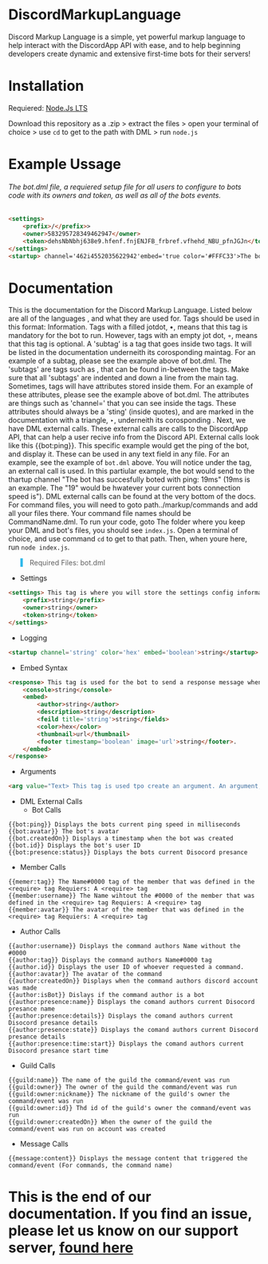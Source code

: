 # DiscordMarkupLanguage
Discord Markup Language is a simple, yet powerful markup language to help interact with the DiscordApp API with ease, and to help beginning developers create dynamic and extensive first-time bots for their servers!

<h1>Installation</h1>
Requiered: <a href="https://nodejs.org/en/">Node.Js LTS</a>

Download this repository as a .zip > extract the files > open your terminal of choice > use `cd` to get to the path with DML > run `node.js`
<h1>Example Ussage</h1>
<h6>The bot.dml file, a requiered setup file for all users to configure to bots code with its 
owners and token, as well as all of the bots events.</h6>

```html
<settings>
    <prefix>/</prefix>>
    <owner>583295728349462947</owner>
    <token>dehsNbNbhj638e9.hfenf.fnjENJFB_frbref.vfhehd_NBU_pfnJGJn</token>
</settings>
<startup> channel='462i4552035622942'embed='true color='#FFFC33'>The bot has successfully booted with ping: {{bot:ping}}ms</startup>
```

# Documentation
This is the documentation for the Discord Markup Language. Listed below are all of the languages <tags>, and what they are used for. Tags should be used in this format: <tag>Information</tag>. Tags with a filled jotdot, •, means that this tag is mandatory for the bot to run. However, tags with an empty jot dot, ◦, means that this tag is optional. A 'subtag' is a tag that goes inside two tags. It will be listed in the documentation underneith its corosponding maintag. For an example of a subtag, please see the example above of bot.dml. The 'subtags' are tags such as <prefix>, that can be found in-between the <settings> tags. Make sure that all 'subtags' are indented and down a line from the main tag. Sometimes, tags will have attributes stored inside them. For an example of these attributes, please see the example above of bot.dml. The attributes are things such as 'channel=' that you can see inside the <startup> tags. These attributes should always be a 'sting' (inside quotes), and are marked in the documentation with a triangle, ‣, underneith its corosponding <tag>. Next, we have DML external calls. These external calls are calls to the DiscordApp API, that can help a user recive info from the Discord API. External calls look like this {{bot:ping}}. This specific example would get the ping of the bot, and display it. These can be used in any text field in any file. For an example, see the example of `bot.dml` above. You will notice under the <startup> tag, an external call is used. In this partiular example, the bot would send to the thartup channel "The bot has succesfully boted with ping: 19ms" (19ms is an example. The "19" would be hwatever your current bots connection speed is"). DML external calls can be found at the very bottom of the docs. For command files, you will need to goto path../markup/commands and add all your files there. Your command file names should be CommandName.dml. To run your code, goto The folder where you keep your DML and bot's files, you should see `index.js`. Open a terminal of choice, and use command `cd` to get to that path. Then, when youre here, run `node index.js`.
  
  
<blockquote style="border-left: 5px solid #34baeb">Required Files: bot.dml</blockquote>

* Settings
```html
<settings> This tag is where you will store the settings config information. File: bot.dml
    <prefix>string</prefix>
    <owner>string</owner>
    <token>string</token>
</settings>
```
* Logging
```html
<startup channel='string' color='hex' embed='boolean'>string</startup>
```
* Embed Syntax
```html
<response> This tag is used for the bot to send a response message when a command is used. File: Command File
    <console>string</console>
    <embed>
        <author>string</author>
        <description>string</description>
        <feild title='string'>string</fields>
        <color>hex</color>
        <thumbnail>url</thumbnail>
        <footer timestamp='boolean' image='url'>string</footer>.
    </embed>
</response>
```
* Arguments
```html
<arg value="Text> This tag is used tpo create an argument. An argument, is like another part to a command. For example, if the value is "1", and your command name is "ping.js", then when you run "!ping 1" it will run whatever is inside the argument "1". You can use as many arguments as needed in your file. All of the subtags that can be used inside the <response> tag can also be used inside the <arg> tag. NOTE: The closing tag for an argument is </arg> File: Command File.
```


* DML External Calls
    * Bot Calls
```
{{bot:ping}} Displays the bots current ping speed in milliseconds
{{bot:avatar}} The bot's avatar
{{bot.createdOn}} Displays a timestamp when the bot was created
{{bot.id}} Displays the bot's user ID
{{bot:presence:status}} Displays the bots current Disocord presance
```
* Member Calls
```
{{memer:tag}} The Name#0000 tag of the member that was defined in the <require> tag Requiers: A <require> tag
{{member:username}} The Name wihtout the #0000 of the member that was defined in the <require> tag Requiers: A <require> tag
{{member:avatar}} The avatar of the member that was defined in the <require> tag Requiers: A <require> tag
```
* Author Calls
```
{{author:username}} Displays the command authors Name without the #0000
{{author:tag}} Displays the command authors Name#0000 tag
{{author.id}} Displays the user ID of whoever requested a command.
{{author:avatar}} The avatar of the command
{{author:createdOn}} Displays when the command authors discord account was made
{{author:isBot}} Dislays if the command author is a bot
{{author:presence:name}} Displays the comand authors current Disocord presance name
{{author:presence:details}} Displays the comand authors current Disocord presance details
{{author:presence:state}} Displays the comand authors current Disocord presance details
{{author:presence:time:start}} Displays the comand authors current Disocord presance start time
```
* Guild Calls
```
{{guild:name}} The name of the guild the command/event was run
{{guild:owner}} The owner of the guild the command/event was run
{{guild:owner:nickname}} The nickname of the guild's owner the command/event was run
{{guild:owner:id}} Thd id of the guild's owner the command/event was run
{{guild:owner:createdOn}} When the owner of the guild the command/event was run on account was created
```
* Message Calls
```
{{message:content}} Displays the message content that triggered the command/event (For commands, the command name)
```
          
          
# This is the end of our documentation. If you find an issue, please let us know on our support server, <a href="https://discord.gg/DPqH5dW">found here</a></h5>

